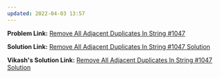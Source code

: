 ```yaml
---
updated: 2022-04-03 13:57
---
```

**Problem Link:** [Remove All Adjacent Duplicates In String #1047](https://leetcode.com/problems/remove-all-adjacent-duplicates-in-string/)

**Solution Link:** [Remove All Adjacent Duplicates In String #1047 Solution](./Solution.java)

**Vikash's Solution Link:** [Remove All Adjacent Duplicates In String #1047 Solution](./Solution_Vikash.java)
